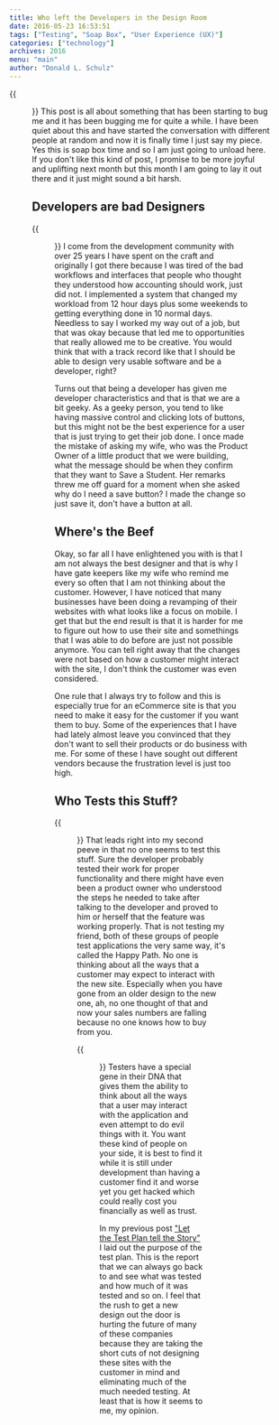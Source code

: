 ```yaml
---
title: Who left the Developers in the Design Room
date: 2016-05-23 16:53:51
tags: ["Testing", "Soap Box", "User Experience (UX)"]
categories: ["technology"]
archives: 2016
menu: "main"
author: "Donald L. Schulz"
---
```

{{<figure class="left" src="/images/SoapBox.jpg" width="100" alt="My Opinion">}}
This post is all about something that has been starting to bug me and it has been bugging me for quite a while.  I have been quiet about this and have started the conversation with different people at random and now it is finally time I just say my piece.  Yes this is soap box time and so I am just going to unload here.  If you don't like this kind of post, I promise to be more joyful and uplifting next month but this month I am going to lay it out there and it just might sound a bit harsh.

## Developers are bad Designers
{{<figure class="right" src="/images/BadDesign.png" width="250" alt="Not very practical">}}
I come from the development community with over 25 years I have spent on the craft and originally I got there because I was tired of the bad workflows and interfaces that people who thought they understood how accounting should work, just did not.  I implemented a system that changed my workload from 12 hour days plus some weekends to getting everything done in 10 normal days.  Needless to say I worked my way out of a job, but that was okay because that led me to opportunities that really allowed me to be creative.  You would think that with a track record like that I should be able to design very usable software and be a developer, right?

Turns out that being a developer has given me developer characteristics and that is that we are a bit geeky.  As a geeky person, you tend to like having massive control and clicking lots of buttons, but this might not be the best experience for a user that is just trying to get their job done.  I once made the mistake of asking my wife, who was the Product Owner of a little product that we were building, what the message should be when they confirm that they want to Save a Student.  Her remarks threw me off guard for a moment when she asked why do I need a save button?  I made the change so just save it, don't have a button at all.  

## Where's the Beef
Okay, so far all I have enlightened you with is that I am not always the best designer and that is why I have gate keepers like my wife who remind me every so often that I am not thinking about the customer.  However, I have noticed that many businesses have been doing a revamping of their websites with what looks like a focus on mobile.  I get that but the end result is that it is harder for me to figure out how to use their site and somethings that I was able to do before are just not possible anymore.  You can tell right away that the changes were not based on how a customer might interact with the site, I don't think the customer was even considered.

One rule that I always try to follow and this is especially true for an eCommerce site is that you need to make it easy for the customer if you want them to buy.  Some of the experiences that I have had lately almost leave you convinced that they don't want to sell their products or do business with me.  For some of these I have sought out different vendors because the frustration level is just too high.

## Who Tests this Stuff?
{{<figure class="right" src="/images/LackOfTesting.jpg" width="250" alt="Anyone Testing This">}}
That leads right into my second peeve in that no one seems to test this stuff.  Sure the developer probably tested their work for proper functionality and there might have even been a product owner who understood the steps he needed to take after talking to the developer and proved to him or herself that the feature was working properly.  That is not testing my friend, both of these groups of people test applications the very same way, it's called the Happy Path.  No one is thinking about all the ways that a customer may expect to interact with the new site.  Especially when you have gone from an older design to the new one, ah, no one thought of that and now your sales numbers are falling because no one knows how to buy from you.

{{<figure class="left" src="/images/NoTesting.jpg" width="150" alt="No Testing Needed Here">}}
Testers have a special gene in their DNA that gives them the ability to think about all the ways that a user may interact with the application and even attempt to do evil things with it.  You want these kind of people on your side, it is best to find it while it is still under development than having a customer find it and worse yet you get hacked which could really cost you financially as well as trust.

In my previous post ["Let the Test Plan tell the Story"](/2016/04/Let-the-Test-Plan-Tell-the-Story/) I laid out the purpose of the test plan.  This is the report that we can always go back to and see what was tested and how much of it was tested and so on.  I feel that the rush to get a new design out the door is hurting the future of many of these companies because they are taking the short cuts of not designing these sites with the customer in mind and eliminating much of the much needed testing.  At least that is how it seems to me, my opinion.
